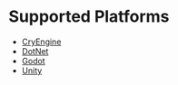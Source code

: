 <h1>Supported Platforms</h1>

- [CryEngine](./CryEngine/Platform.md)
- [DotNet](./DotNet/Platform.md)
- [Godot](./Godot/Platform.md)
- [Unity](./Unity/Platform.md)
